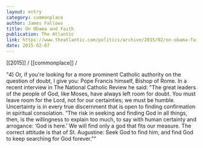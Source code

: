 ```yaml
---
layout: entry
category: commonplace
author: James Fallows
title: On Obama and Faith
publication: The Atlantic
link: https://www.theatlantic.com/politics/archive/2015/02/on-obama-faith-and-doubt/385266/
date: 2015-02-07
---
```


[[2015]] / [[commonplace]] / 

"4) Or, if you're looking for a more prominent Catholic authority on the question of doubt, I give you: Pope Francis himself, Bishop of Rome. In a recent interview in The National Catholic Review he said: "The great leaders of the people of God, like Moses, have always left room for doubt. You must leave room for the Lord, not for our certainties; we must be humble. Uncertainty is in every true discernment that is open to finding confirmation in spiritual consolation. “The risk in seeking and finding God in all things, then, is the willingness to explain too much, to say with human certainty and arrogance: ‘God is here.’ We will find only a god that fits our measure. The correct attitude is that of St. Augustine: Seek God to find him, and find God to keep searching for God forever.""
 
 
